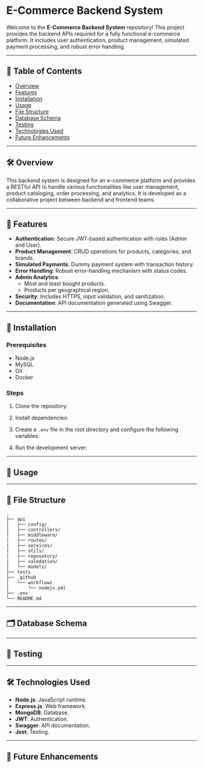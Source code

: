 
# E-Commerce Backend System

Welcome to the **E-Commerce Backend System** repository! This project provides the backend APIs required for a fully functional e-commerce platform. It includes user authentication, product management, simulated payment processing, and robust error handling.

---

## 📑 Table of Contents

- [Overview](#overview)
- [Features](#features)
- [Installation](#installation)
- [Usage](#usage)
- [File Structure](#file-structure)
- [Database Schema](#database-schema)
- [Testing](#testing)
- [Technologies Used](#technologies-used)
- [Future Enhancements](#future-enhancements)

---

## 🛠️ Overview

This backend system is designed for an e-commerce platform and provides a RESTful API to handle various functionalities like user management, product cataloging, order processing, and analytics. It is developed as a collaborative project between backend and frontend teams.

---

## 🌟 Features

- **Authentication**: Secure JWT-based authentication with roles (Admin and User).
- **Product Management**: CRUD operations for products, categories, and brands.
- **Simulated Payments**: Dummy payment system with transaction history.
- **Error Handling**: Robust error-handling mechanism with status codes.
- **Admin Analytics**:
  - Most and least bought products.
  - Products per geographical region.
- **Security**: Includes HTTPS, input validation, and sanitization.
- **Documentation**: API documentation generated using Swagger.

---

## 🚀 Installation

### Prerequisites
- Node.js
- MySQL
- Git
- Docker 

### Steps

1. Clone the repository:
   

2. Install dependencies:
  

3. Create a `.env` file in the root directory and configure the following variables:
   

4. Run the development server:
  

---

## 📖 Usage

---

## 📂 File Structure

```plaintext
.
├── api
│   ├── config/
│   ├── controllers/
│   ├── middleware/
|   ├── routes/
|   ├── services/
|   ├── utils/
|   ├── reposetory/
|   ├── valedation/
│   └── models/
├── tests
├── .github
│   └── workflows
│       └── nodejs.yml
├── .env
└── README.md
```



---

## 🗂️ Database Schema


---

## 🧪 Testing


---

## 🛠️ Technologies Used

- **Node.js**: JavaScript runtime.
- **Express.js**: Web framework.
- **MongoDB**: Database.
- **JWT**: Authentication.
- **Swagger**: API documentation.
- **Jest**: Testing.

---

## 🔮 Future Enhancements






